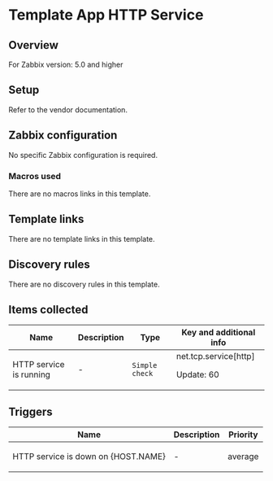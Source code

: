 # Template App HTTP Service

## Overview

For Zabbix version: 5.0 and higher

## Setup

Refer to the vendor documentation.

## Zabbix configuration

No specific Zabbix configuration is required.

### Macros used

There are no macros links in this template.

## Template links

There are no template links in this template.

## Discovery rules

There are no discovery rules in this template.

## Items collected

|Name|Description|Type|Key and additional info|
|----|-----------|----|----|
|HTTP service is running|<p>-</p>|`Simple check`|net.tcp.service[http]<p>Update: 60</p>|
## Triggers

|Name|Description|Priority|
|----|-----------|----|
|HTTP service is down on {HOST.NAME}|<p>-</p>|average|
